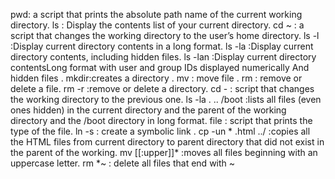 pwd: a script that prints the absolute path name of the current working directory.
ls : Display the contents list of your current directory.
cd ~ : a script that changes the working directory to the user’s home directory.
ls -l :Display current directory contents in a long format.
ls -la :Display current directory contents, including hidden files.
ls -lan :Display current directory contentsLong format with user and group IDs displayed numerically And hidden files .
mkdir:creates a directory .
mv : move file .
rm : remove or delete a file.
rm -r :remove or delete a directory.
cd - : script that changes the working directory to the previous one.
ls -la . .. /boot :lists all files (even ones hidden) in the current directory and the parent of the working directory and the /boot directory in long format.
file : script that prints the type of the file.
ln -s : create a symbolic link .
cp -un * .html ../ :copies all the HTML files from current directory to parent directory that did not exist in the parent of the working.
mv [[:upper]]* :moves all files beginning with an uppercase letter.
rm *~ : delete all files that end with ~

